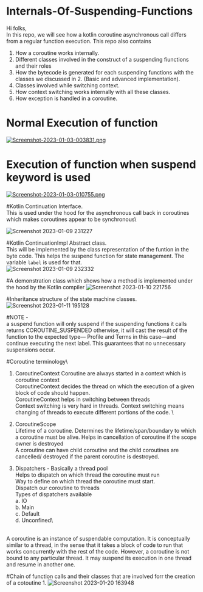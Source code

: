 # Internals-Of-Suspending-Functions

Hi folks,\
In this repo, we will see how a kotlin coroutine asynchronous call differs from a regular function execution.
This repo also contains
1. How a coroutine works internally.
2. Different classes involved in the construct of a suspending fiunctions and their roles
3. How the bytecode is generated for each suspending functions with the classes we discussed in 2. (Basic and advanced implementation).
4. Classes involved while switching context.
5. How context switching works internally with all these classes.
6. How exception is handled in a coroutine.



# Normal Execution of function

[![Screenshot-2023-01-03-003831.png](https://i.postimg.cc/TYSCcwyz/Screenshot-2023-01-03-003831.png)](https://postimg.cc/Mv776zm5)

# Execution of function when suspend keyword is used

[![Screenshot-2023-01-03-010755.png](https://i.postimg.cc/7Y0MkNtL/Screenshot-2023-01-03-010755.png)](https://postimg.cc/KRcg7t2X)

#Kotlin Continuation Interface.\
This is used under the hood for the asynchronous call back in coroutines which makes coroutines appear to be synchronous\

![Screenshot 2023-01-09 231227](https://user-images.githubusercontent.com/58071934/211372875-77952cdd-c644-407c-b638-ef541b59d533.png)


#Kotlin ContinuationImpl Abstract class.\
This will be implemented by the class representation of the funtion in the byte code. This helps the suspend function for state management. The variable `label` is used for that.\
![Screenshot 2023-01-09 232332](https://user-images.githubusercontent.com/58071934/211375205-0246326c-a27a-4392-b5d2-0ef95bda8ebd.png)


#A demonstration class which shows how a method is implemented under the hood by the Kotlin compiler
![Screenshot 2023-01-10 221756](https://user-images.githubusercontent.com/58071934/211612715-f7a80673-4332-409b-93f9-6f099e204561.png)


#Inheritance structure of the state machine classes.\
![Screenshot 2023-01-11 195128](https://user-images.githubusercontent.com/58071934/211830124-0ed250d1-0adc-42de-b3b2-caa1350bfc32.png)

#NOTE - \
a suspend function will only suspend if the suspending functions it calls returns COROUTINE_SUSPENDED otherwise, it will cast the result of the function to the expected type— Profile and Terms in this case—and continue executing the next label. This guarantees that no unnecessary suspensions occur.


#Coroutine terminology\
1. CoroutineContext
Coroutine are always started in a context which is coroutine context\
CoroutineContext decides the thread on which the execution of a given block of code should happen.\
CoroutineContext helps in switching between threads\
Context switching is very hard in threads. Context switching means changing of threads to execute different portions of the code. \


2. CoroutineScope\
Lifetime of a coroutine. Determines the lifetime/span/boundary to which a coroutine must be alive. Helps in cancellation of coroutine if the scope owner is destroyed\
A coroutine can have child coroutine and the child coroutines are cancelled/ destroyed if the parent coroutine is destroyed.

3. Dispatchers - Basically a thread pool \
Helps to dispatch on which thread the coroutine must run \
Way to define on which thread the coroutine must start. \
Dispatch our coroutine to threads\
Types of dispatchers available \
    a. IO\
    b. Main\
    c. Default\
    d. Unconfined\

\
A coroutine is an instance of suspendable computation. It is conceptually similar to a thread, in the sense that it takes a block of code to run that works concurrently with the rest of the code. However, a coroutine is not bound to any particular thread. It may suspend its execution in one thread and resume in another one.


#Chain of function calls and their classes that are involved forr the creation of a cotoutine
1. 
![Screenshot 2023-01-20 163948](https://user-images.githubusercontent.com/58071934/213681739-25d75835-4ca8-44d2-b1a6-a411e759c6e4.png)



